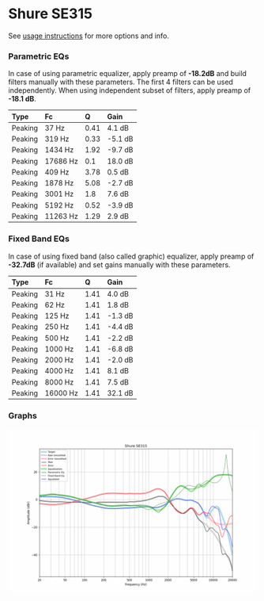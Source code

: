 # Shure SE315
See [usage instructions](https://github.com/jaakkopasanen/AutoEq#usage) for more options and info.

### Parametric EQs
In case of using parametric equalizer, apply preamp of **-18.2dB** and build filters manually
with these parameters. The first 4 filters can be used independently.
When using independent subset of filters, apply preamp of **-18.1 dB**.

| Type    | Fc       |    Q | Gain    |
|:--------|:---------|:-----|:--------|
| Peaking | 37 Hz    | 0.41 | 4.1 dB  |
| Peaking | 319 Hz   | 0.33 | -5.1 dB |
| Peaking | 1434 Hz  | 1.92 | -9.7 dB |
| Peaking | 17686 Hz | 0.1  | 18.0 dB |
| Peaking | 409 Hz   | 3.78 | 0.5 dB  |
| Peaking | 1878 Hz  | 5.08 | -2.7 dB |
| Peaking | 3001 Hz  | 1.8  | 7.6 dB  |
| Peaking | 5192 Hz  | 0.52 | -3.9 dB |
| Peaking | 11263 Hz | 1.29 | 2.9 dB  |

### Fixed Band EQs
In case of using fixed band (also called graphic) equalizer, apply preamp of **-32.7dB**
(if available) and set gains manually with these parameters.

| Type    | Fc       |    Q | Gain    |
|:--------|:---------|:-----|:--------|
| Peaking | 31 Hz    | 1.41 | 4.0 dB  |
| Peaking | 62 Hz    | 1.41 | 1.8 dB  |
| Peaking | 125 Hz   | 1.41 | -1.3 dB |
| Peaking | 250 Hz   | 1.41 | -4.4 dB |
| Peaking | 500 Hz   | 1.41 | -2.2 dB |
| Peaking | 1000 Hz  | 1.41 | -6.8 dB |
| Peaking | 2000 Hz  | 1.41 | -2.0 dB |
| Peaking | 4000 Hz  | 1.41 | 8.1 dB  |
| Peaking | 8000 Hz  | 1.41 | 7.5 dB  |
| Peaking | 16000 Hz | 1.41 | 32.1 dB |

### Graphs
![](./Shure%20SE315.png)